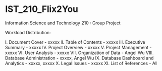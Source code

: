 # IST_210_Flix2You
Information Science and Technology 210 : Group Project

Workload Distribution:

I. Document Cover - xxxxx
II. Table of Contents - xxxxx
III. Executive Summary - xxxxx
IV. Project Overview - xxxxx
V. Project Management - xxxxx
VI. User Analysis - xxxxx
VII. Organization of Data - Angel Wu
VIII. Database Administration  - xxxxx, Angel Wu
IX. Database Dashboard and Analytics  - xxxxx, xxxxx
X. Legal Issues - xxxxx
XI. List of References - All
